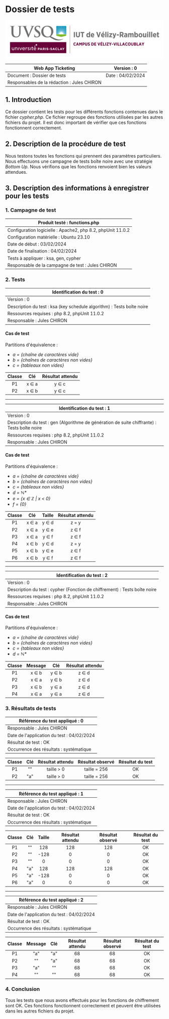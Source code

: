 # Dossier de tests

![logo_uvsq](../../annexes/logo_uvsq.png)

| Web App Ticketing                          | Version : 0             |
|--------------------------------------------|-------------------------|
| Document : Dossier de tests                | Date : 04/02/2024       |
| Responsables de la rédaction : Jules CHIRON|                         |

## 1. Introduction

Ce dossier contient les tests pour les différents fonctions contenues dans le fichier _cypher.php_. Ce fichier regroupe des fonctions utilisées par les autres fichiers du projet. Il est donc important de vérifier que ces fonctions fonctionnent correctement.

## 2. Description de la procédure de test

Nous testons toutes les fonctions qui prennent des paramètres particuliers. Nous effectuons une campagne de tests boîte noire avec une stratégie _Bottom Up_. Nous vérifions que les fonctions renvoient bien les valeurs attendues.

## 3. Description des informations à enregistrer pour les tests

### 1. Campagne de test

| Produit testé : functions.php                                                               |
|---------------------------------------------------------------------------------------------|
| Configuration logicielle : Apache2, php 8.2, phpUnit 11.0.2                                 |
| Configuration matérielle : Ubuntu 23.10                                                     |
| Date de début : 03/02/2024                                                                  |
| Date de finalisation : 04/02/2024                                                           |
| Tests à appliquer : ksa, gen, cypher                                                        |
| Responsable de la campagne de test : Jules CHIRON                                           |

### 2. Tests

| Identification du test : 0               |
|------------------------------------------|
| Version : 0                              |
| Description du test : ksa (key schedule algorithm) : Tests boîte noire |
| Ressources requises : php 8.2, phpUnit 11.0.2 |
| Responsable : Jules CHIRON               |

#### Cas de test

Partitions d'équivalence :

- _a = {chaîne de caractères vide}_
- _b = {chaînes de caractères non vides}_
- _c = {tableaux non vides}_

| Classe |   Clé    | Résultat attendu  |
|:------:|:--------:|:-----------------:|
|   P1   |  x ∈ a   |     y ∈ c         |
|   P2   |  x ∈ b   |     y ∈ c         |

---

| Identification du test : 1               |
|------------------------------------------|
| Version : 0                              |
| Description du test : gen (Algorithme de génération de suite chiffrante) : Tests boîte noire |
| Ressources requises : php 8.2, phpUnit 11.0.2 |
| Responsable : Jules CHIRON               |

#### Cas de test

Partitions d'équivalence :

- _a = {chaîne de caractères vide}_
- _b = {chaînes de caractères non vides}_
- _c = {tableaux non vides}_
- _d = ℕ*_
- _e = {x ∈ ℤ | x < 0}_
- _f = {0}_

| Classe |   Clé    | Taille | Résultat attendu  |
|:------:|:--------:|:------:|:-----------------:|
|   P1   |  x ∈ a   | y ∈ d  |     z = y         |
|   P2   |  x ∈ a   | y ∈ e  |     z ∈ f         |
|   P3   |  x ∈ a   | y ∈ f  |     z ∈ f         |
|   P4   |  x ∈ b   | y ∈ d  |     z = y         |
|   P5   |  x ∈ b   | y ∈ e  |     z ∈ f         |
|   P6   |  x ∈ b   | y ∈ f  |     z ∈ f         |

---

| Identification du test : 2               |
|------------------------------------------|
| Version : 0                              |
| Description du test : cypher (Fonction de chiffrement) : Tests boîte noire |
| Ressources requises : php 8.2, phpUnit 11.0.2 |
| Responsable : Jules CHIRON               |

#### Cas de test

Partitions d'équivalence :

- _a = {chaîne de caractères vide}_
- _b = {chaînes de caractères non vides}_
- _c = {tableaux non vides}_
- _d = ℕ*_

| Classe | Message  |  Clé   | Résultat attendu  |
|:------:|:--------:|:------:|:-----------------:|
|   P1   |  x ∈ b   | y ∈ b  |     z ∈ d         |
|   P2   |  x ∈ a   | y ∈ b  |     z ∈ d         |
|   P3   |  x ∈ b   | y ∈ a  |     z ∈ d         |
|   P4   |  x ∈ a   | y ∈ a  |     z ∈ d         |

### 3. Résultats de tests

| Référence du test appliqué : 0             |
|--------------------------------------------|
| Responsable : Jules CHIRON                 |
| Date de l'application du test : 04/02/2024 |
| Résultat de test : OK                      |
| Occurrence des résultats : systématique    |

| Classe |   Clé    | Résultat attendu  | Résultat observé  | Résultat du test  |
|:------:|:--------:|:-----------------:|:-----------------:|:-----------------:|
|   P1   |    ""    |    taille > 0     |   taille = 256    |        OK         |
|   P2   |   "a"    |    taille > 0     |   taille = 256    |        OK         |

---

| Référence du test appliqué : 1             |
|--------------------------------------------|
| Responsable : Jules CHIRON                 |
| Date de l'application du test : 04/02/2024 |
| Résultat de test : OK                      |
| Occurrence des résultats : systématique    |

| Classe |   Clé    | Taille | Résultat attendu  | Résultat observé  | Résultat du test  |
|:------:|:--------:|:------:|:-----------------:|:-----------------:|:-----------------:|
|   P1   |   ""     |  128   |       128         |        128        |        OK         |
|   P2   |   ""     | -128   |        0          |         0         |        OK         |
|   P3   |   ""     |   0    |        0          |         0         |        OK         |
|   P4   |   "a"    |  128   |       128         |        128        |        OK         |
|   P5   |   "a"    | -128   |        0          |         0         |        OK         |
|   P6   |   "a"    |   0    |        0          |         0         |        OK         |

---

| Référence du test appliqué : 2             |
|--------------------------------------------|
| Responsable : Jules CHIRON                 |
| Date de l'application du test : 04/02/2024 |
| Résultat de test : OK                      |
| Occurrence des résultats : systématique    |

| Classe | Message  |  Clé   | Résultat attendu  | Résultat observé  | Résultat du test  |
|:------:|:--------:|:------:|:-----------------:|:-----------------:|:-----------------:|
|   P1   |   "a"    |  "a"   |        68         |        68         |        OK         |
|   P2   |   ""     |  "a"   |        68         |        68         |        OK         |
|   P3   |   "a"    |  ""    |        68         |        68         |        OK         |
|   P4   |   ""     |  ""    |        68         |        68         |        OK         |

### 4. Conclusion

Tous les tests que nous avons effectués pour les fonctions de chiffrement sont OK.
Ces fonctions fonctionnent correctement et peuvent être utilisées dans les autres fichiers du projet.
